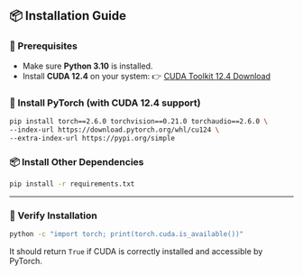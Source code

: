 ## 📦 Installation Guide

### 🔧 Prerequisites

* Make sure **Python 3.10** is installed.
* Install **CUDA 12.4** on your system:
  👉 [CUDA Toolkit 12.4 Download](https://developer.nvidia.com/cuda-downloads)

### 🧠 Install PyTorch (with CUDA 12.4 support)

```bash
pip install torch==2.6.0 torchvision==0.21.0 torchaudio==2.6.0 \
--index-url https://download.pytorch.org/whl/cu124 \
--extra-index-url https://pypi.org/simple
```

### 📦 Install Other Dependencies

```bash
pip install -r requirements.txt
```

---

### 🧪 Verify Installation

```bash
python -c "import torch; print(torch.cuda.is_available())"
```

It should return `True` if CUDA is correctly installed and accessible by PyTorch.
